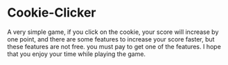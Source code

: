 # Cookie-Clicker
A very simple game, if you click on the cookie, your score will increase by one point,
and there are some features to increase your score faster, but these features are not free.
you must pay to get one of the features.
I hope that you enjoy your time while playing the game.